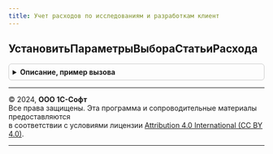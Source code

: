 ```yaml
---
title: Учет расходов по исследованиям и разработкам клиент
---
```



## УстановитьПараметрыВыбораСтатьиРасхода
<details style="margin: 1em 0; padding: 0.5em; border: 1px solid #ccc; border-radius: 6px;">

<summary style="font-weight: bold; cursor: pointer;">Описание, пример вызова</summary>

```bsl

// Процедура предназначена для установки параметров выбора статьи расходов признания по исследованиям и разработкам.
//
// Параметры:
//	Элемент - ПолеФормы - элемент, для которого устанавливаются параметры выбора:
//	*ПараметрыВыбора - ФиксированныйМассив -
//	ВидПризнания - ПеречислениеСсылка.ВидыПризнанияРасходовПоИсследованиямИРазработкам, Неопределено - вид признания расходов
//
Процедура УстановитьПараметрыВыбораСтатьиРасхода(Элемент, ВидПризнания = Неопределено) Экспорт
```

Пример вызова
```bsl
УчетРасходовПоИсследованиямИРазработкамКлиент.УстановитьПараметрыВыбораСтатьиРасхода(Элемент, ВидПризнания);
```
</details>

---

© 2024, **ООО 1С-Софт**  
Все права защищены. Эта программа и сопроводительные материалы предоставляются  
в соответствии с условиями лицензии [Attribution 4.0 International (CC BY 4.0)](https://creativecommons.org/licenses/by/4.0/legalcode).

---
